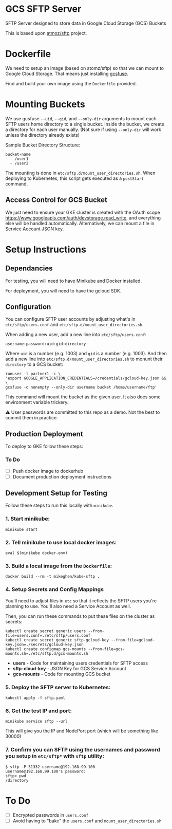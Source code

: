 # GCS SFTP Server
SFTP Server designed to store data in Google Cloud Storage (GCS) Buckets

This is based upon [atmoz/sftp](https://github.com/atmoz/sftp) project.

# Dockerfile
We need to setup an image (based on atomz/sftp) so that we can mount to Google Cloud Storage. That means just installing [gcsfuse](https://github.com/GoogleCloudPlatform/gcsfuse/tree/master/docs).

Find and build your own image using the `Dockerfile` provided.


# Mounting Buckets
We use gcsfuse `--uid`, `--gid`, and `--only-dir` arguments to mount each SFTP users home directory to a single bucket. Inside the bucket, we create a directory for each user manually. (Not sure if using `--only-dir` will work unless the directory already exists)

Sample Bucket Directory Structure:
```
bucket-name
  - /user1
  - /user2
```

The mounting is done in `etc/sftp.d/mount_user_directories.sh`. When deploying to Kubernetes, this script gets executed as a `postStart` command.

## Access Control for GCS Bucket
We just need to ensure your GKE cluster is created with the OAuth scope https://www.googleapis.com/auth/devstorage.read_write, and everything else will be handled automatically. Alternatively, we can mount a file in Service Account JSON key.

# Setup Instructions
## Dependancies
For testing, you will need to have Minikube and Docker installed.

For deployment, you will need to have the gcloud SDK.

## Configuration
You can configure SFTP user accounts by adjusting what's in `etc/sftp/users.conf` and `etc/sftp.d/mount_user_directories.sh`.

When adding a new user, add a new line into `etc/sftp/users.conf`:
```
username:password:uid:gid:directory
```
Where `uid` is a number (e.g. 1003) and `gid` is a number (e.g. 1003).
And then add a new line into `etc/sftp.d/mount_user_directories.sh` to monunt their `directory` to a GCS bucket:
```
runuser -l partner1 -c \
'export GOOGLE_APPLICATION_CREDENTIALS=/credentials/gcloud-key.json && \
gcsfuse -o nonempty --only-dir username bucket /home/username/ftp'
```
This command will mount the bucket as the given user. It also does some environment variable trickery.

:warning: User passwords are committed to this repo as a demo. Not the best to commit them in practice.

## Production Deployment
To deploy to GKE follow these steps:

### To Do
- [ ] Push docker image to dockerhub
- [ ] Document production deployment instructions

## Development Setup for Testing
Follow these steps to run this locally with `minikube`.

### 1. Start minikube:
```
minikube start
```

### 2. Tell minikube to use local docker images:
```
eval $(minikube docker-env)
```

### 3. Build a local image from the `Dockerfile`:
```
docker build --rm -t mikeghen/kube-sftp .
```

### 4. Setup Secrets and Config Mappings
You'll need to adjust files in `etc` so that it reflects the SFTP users you're planning to use. You'll also need a Service Account as well.

Then, you can run these commands to put these files on the cluster as secrets:
```
kubectl create secret generic users --from-file=users.conf=./etc/sftp/users.conf
kubectl create secret generic sftp-gcloud-key --from-file=gcloud-key.json=./secrets/gcloud-key.json
kubectl create configmap gcs-mounts --from-file=gcs-mounts.sh=./etc/sftp.d/gcs-mounts.sh
```
* **users** - Code for maintaining users credentials for SFTP access
* **sftp-cloud-key** - JSON Key for GCS Service Account
* **gcs-mounts** - Code for mounting GCS bucket

### 5. Deploy the SFTP server to Kubernetes:
```
kubectl apply -f sftp.yaml
```
### 6. Get the test IP and port:
```
minikube service sftp --url
```
This will give you the IP and NodePort port (which will be something like 30000)

### 7. Confirm you can SFTP using the usernames and password you setup in `etc/sftp*` with `sftp` utility:
```
$ sftp -P 31332 username@192.168.99.100
username@192.168.99.100's password:
sftp> pwd
/directory
```


# To Do
- [ ] Encrypted passwords in `users.conf`
- [ ] Avoid having to "bake" the `users.conf` and `mount_user_directories.sh`
